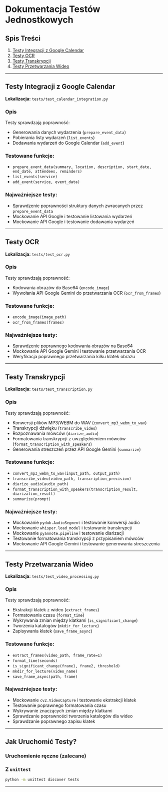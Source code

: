 # Dokumentacja Testów Jednostkowych

## Spis Treści
1. [Testy Integracji z Google Calendar](#testy-integracji-z-google-calendar)
2. [Testy OCR](#testy-ocr)
3. [Testy Transkrypcji](#testy-transkrypcji)
4. [Testy Przetwarzania Wideo](#testy-przetwarzania-wideo)

---

## Testy Integracji z Google Calendar

**Lokalizacja:** `tests/test_calendar_integration.py`

### **Opis**
Testy sprawdzają poprawność:
- Generowania danych wydarzenia (`prepare_event_data`)
- Pobierania listy wydarzeń (`list_events`)
- Dodawania wydarzeń do Google Calendar (`add_event`)

### **Testowane funkcje:**
- `prepare_event_data(summary, location, description, start_date, end_date, attendees, reminders)`
- `list_events(service)`
- `add_event(service, event_data)`

### **Najważniejsze testy:**
- Sprawdzenie poprawności struktury danych zwracanych przez `prepare_event_data`
- Mockowanie API Google i testowanie listowania wydarzeń
- Mockowanie API Google i testowanie dodawania wydarzeń

---

## Testy OCR

**Lokalizacja:** `tests/test_ocr.py`

### **Opis**
Testy sprawdzają poprawność:
- Kodowania obrazów do Base64 (`encode_image`)
- Wywołania API Google Gemini do przetwarzania OCR (`ocr_from_frames`)

### **Testowane funkcje:**
- `encode_image(image_path)`
- `ocr_from_frames(frames)`

### **Najważniejsze testy:**
- Sprawdzenie poprawnego kodowania obrazów na Base64
- Mockowanie API Google Gemini i testowanie przetwarzania OCR
- Weryfikacja poprawnego przetwarzania kilku klatek obrazu

---

## Testy Transkrypcji

**Lokalizacja:** `tests/test_transcription.py`

### **Opis**
Testy sprawdzają poprawność:
- Konwersji plików MP3/WEBM do WAV (`convert_mp3_webm_to_wav`)
- Transkrypcji dźwięku (`transcribe_video`)
- Rozpoznawania mówców (`diarize_audio`)
- Formatowania transkrypcji z uwzględnieniem mówców (`format_transcription_with_speakers`)
- Generowania streszczeń przez API Google Gemini (`summarize`)

### **Testowane funkcje:**
- `convert_mp3_webm_to_wav(input_path, output_path)`
- `transcribe_video(video_path, transcription_precision)`
- `diarize_audio(audio_path)`
- `format_transcription_with_speakers(transcription_result, diarization_result)`
- `summarize(prompt)`

### **Najważniejsze testy:**
- Mockowanie `pydub.AudioSegment` i testowanie konwersji audio
- Mockowanie `whisper.load_model` i testowanie transkrypcji
- Mockowanie `pyannote.pipeline` i testowanie diarizacji
- Testowanie formatowania transkrypcji z przypisaniem mówców
- Mockowanie API Google Gemini i testowanie generowania streszczenia

---

## Testy Przetwarzania Wideo

**Lokalizacja:** `tests/test_video_processing.py`

### **Opis**
Testy sprawdzają poprawność:
- Ekstrakcji klatek z wideo (`extract_frames`)
- Formatowania czasu (`format_time`)
- Wykrywania zmian między klatkami (`is_significant_change`)
- Tworzenia katalogów (`mkdir_for_lecture`)
- Zapisywania klatek (`save_frame_async`)

### **Testowane funkcje:**
- `extract_frames(video_path, frame_rate=1)`
- `format_time(seconds)`
- `is_significant_change(frame1, frame2, threshold)`
- `mkdir_for_lecture(video_name)`
- `save_frame_async(path, frame)`

### **Najważniejsze testy:**
- Mockowanie `cv2.VideoCapture` i testowanie ekstrakcji klatek
- Testowanie poprawnego formatowania czasu
- Wykrywanie znaczących zmian między klatkami
- Sprawdzanie poprawności tworzenia katalogów dla wideo
- Sprawdzanie poprawnego zapisu klatek

---

## Jak Uruchomić Testy?


### **Uruchomienie ręczne (zalecane)**

### **Z `unittest`**
```bash
python -m unittest discover tests
```

---
